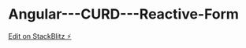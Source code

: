 # Angular---CURD---Reactive-Form

[Edit on StackBlitz ⚡️](https://stackblitz.com/edit/angular-spdp5f)